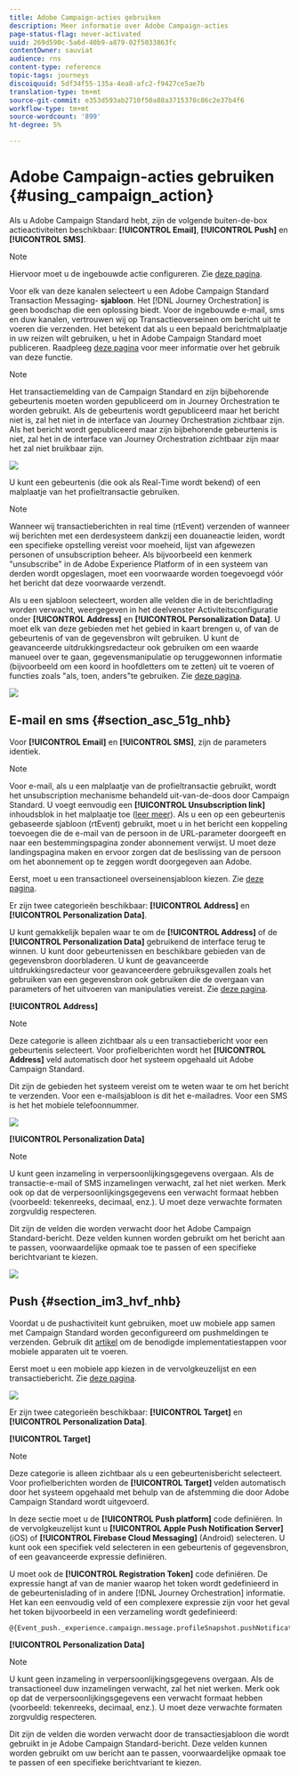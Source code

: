 ```yaml
---
title: Adobe Campaign-acties gebruiken
description: Meer informatie over Adobe Campaign-acties
page-status-flag: never-activated
uuid: 269d590c-5a6d-40b9-a879-02f5033863fc
contentOwner: sauviat
audience: rns
content-type: reference
topic-tags: journeys
discoiquuid: 5df34f55-135a-4ea8-afc2-f9427ce5ae7b
translation-type: tm+mt
source-git-commit: e353d593ab2710f50a88a3715378c86c2e37b4f6
workflow-type: tm+mt
source-wordcount: '899'
ht-degree: 5%

---
```



# Adobe Campaign-acties gebruiken {#using_campaign_action}

Als u Adobe Campaign Standard hebt, zijn de volgende buiten-de-box actieactiviteiten beschikbaar: **[!UICONTROL Email]**, **[!UICONTROL Push]** en **[!UICONTROL SMS]**.

>[!NOTE]
>
>Hiervoor moet u de ingebouwde actie configureren. Zie [deze pagina](../action/working-with-adobe-campaign.md).

Voor elk van deze kanalen selecteert u een Adobe Campaign Standard Transaction Messaging- **sjabloon**. Het [!DNL Journey Orchestration] is geen boodschap die een oplossing biedt. Voor de ingebouwde e-mail, sms en duw kanalen, vertrouwen wij op Transactieoverseinen om bericht uit te voeren die verzenden. Het betekent dat als u een bepaald berichtmalplaatje in uw reizen wilt gebruiken, u het in Adobe Campaign Standard moet publiceren. Raadpleeg [deze pagina](https://docs.adobe.com/content/help/nl-NL/campaign-standard/using/communication-channels/transactional-messaging/about-transactional-messaging.html) voor meer informatie over het gebruik van deze functie.

>[!NOTE]
>
>Het transactiemelding van de Campaign Standard en zijn bijbehorende gebeurtenis moeten worden gepubliceerd om in Journey Orchestration te worden gebruikt. Als de gebeurtenis wordt gepubliceerd maar het bericht niet is, zal het niet in de interface van Journey Orchestration zichtbaar zijn. Als het bericht wordt gepubliceerd maar zijn bijbehorende gebeurtenis is niet, zal het in de interface van Journey Orchestration zichtbaar zijn maar het zal niet bruikbaar zijn.

![](../assets/journey59.png)

U kunt een gebeurtenis (die ook als Real-Time wordt bekend) of een malplaatje van het profieltransactie gebruiken.

>[!NOTE]
>
>Wanneer wij transactieberichten in real time (rtEvent) verzenden of wanneer wij berichten met een derdesysteem dankzij een douaneactie leiden, wordt een specifieke opstelling vereist voor moeheid, lijst van afgewezen personen of unsubscription beheer. Als bijvoorbeeld een kenmerk &quot;unsubscribe&quot; in de Adobe Experience Platform of in een systeem van derden wordt opgeslagen, moet een voorwaarde worden toegevoegd vóór het bericht dat deze voorwaarde verzendt.

Als u een sjabloon selecteert, worden alle velden die in de berichtlading worden verwacht, weergegeven in het deelvenster Activiteitsconfiguratie onder **[!UICONTROL Address]** en **[!UICONTROL Personalization Data]**. U moet elk van deze gebieden met het gebied in kaart brengen u, of van de gebeurtenis of van de gegevensbron wilt gebruiken. U kunt de geavanceerde uitdrukkingsredacteur ook gebruiken om een waarde manueel over te gaan, gegevensmanipulatie op teruggewonnen informatie (bijvoorbeeld om een koord in hoofdletters om te zetten) uit te voeren of functies zoals &quot;als, toen, anders&quot;te gebruiken. Zie [deze pagina](../expression/expressionadvanced.md).

![](../assets/journey60.png)

## E-mail en sms {#section_asc_51g_nhb}

Voor **[!UICONTROL Email]** en **[!UICONTROL SMS]**, zijn de parameters identiek.

>[!NOTE]
>
>Voor e-mail, als u een malplaatje van de profieltransactie gebruikt, wordt het unsubscription mechanisme behandeld uit-van-de-doos door Campaign Standard. U voegt eenvoudig een **[!UICONTROL Unsubscription link]** inhoudsblok in het malplaatje toe ([leer meer](https://docs.adobe.com/content/help/nl-NL/campaign-standard/using/communication-channels/transactional-messaging/about-transactional-messaging.html)). Als u een op een gebeurtenis gebaseerde sjabloon (rtEvent) gebruikt, moet u in het bericht een koppeling toevoegen die de e-mail van de persoon in de URL-parameter doorgeeft en naar een bestemmingspagina zonder abonnement verwijst. U moet deze landingspagina maken en ervoor zorgen dat de beslissing van de persoon om het abonnement op te zeggen wordt doorgegeven aan Adobe.

Eerst, moet u een transactioneel overseinensjabloon kiezen. Zie [deze pagina](../building-journeys/about-action-activities.md).

Er zijn twee categorieën beschikbaar: **[!UICONTROL Address]** en **[!UICONTROL Personalization Data]**.

U kunt gemakkelijk bepalen waar te om de **[!UICONTROL Address]** of de **[!UICONTROL Personalization Data]** gebruikend de interface terug te winnen. U kunt door gebeurtenissen en beschikbare gebieden van de gegevensbron doorbladeren. U kunt de geavanceerde uitdrukkingsredacteur voor geavanceerdere gebruiksgevallen zoals het gebruiken van een gegevensbron ook gebruiken die de overgaan van parameters of het uitvoeren van manipulaties vereist. Zie [deze pagina](../expression/expressionadvanced.md).

**[!UICONTROL Address]**

>[!NOTE]
>
>Deze categorie is alleen zichtbaar als u een transactiebericht voor een gebeurtenis selecteert. Voor profielberichten wordt het **[!UICONTROL Address]** veld automatisch door het systeem opgehaald uit Adobe Campaign Standard.

Dit zijn de gebieden het systeem vereist om te weten waar te om het bericht te verzenden. Voor een e-mailsjabloon is dit het e-mailadres. Voor een SMS is het het mobiele telefoonnummer.

![](../assets/journey61.png)

**[!UICONTROL Personalization Data]**

>[!NOTE]
>
>U kunt geen inzameling in verpersoonlijkingsgegevens overgaan. Als de transactie-e-mail of SMS inzamelingen verwacht, zal het niet werken. Merk ook op dat de verpersoonlijkingsgegevens een verwacht formaat hebben (voorbeeld: tekenreeks, decimaal, enz.). U moet deze verwachte formaten zorgvuldig respecteren.

Dit zijn de velden die worden verwacht door het Adobe Campaign Standard-bericht. Deze velden kunnen worden gebruikt om het bericht aan te passen, voorwaardelijke opmaak toe te passen of een specifieke berichtvariant te kiezen.

![](../assets/journey62.png)

## Push {#section_im3_hvf_nhb}

Voordat u de pushactiviteit kunt gebruiken, moet uw mobiele app samen met Campaign Standard worden geconfigureerd om pushmeldingen te verzenden. Gebruik dit [artikel](https://helpx.adobe.com/nl/campaign/kb/integrate-mobile-sdk.html) om de benodigde implementatiestappen voor mobiele apparaten uit te voeren.

Eerst moet u een mobiele app kiezen in de vervolgkeuzelijst en een transactiebericht. Zie [deze pagina](../building-journeys/about-action-activities.md).

![](../assets/journey62bis.png)

Er zijn twee categorieën beschikbaar: **[!UICONTROL Target]** en **[!UICONTROL Personalization Data]**.

**[!UICONTROL Target]**

>[!NOTE]
>
>Deze categorie is alleen zichtbaar als u een gebeurtenisbericht selecteert. Voor profielberichten worden de **[!UICONTROL Target]** velden automatisch door het systeem opgehaald met behulp van de afstemming die door Adobe Campaign Standard wordt uitgevoerd.

In deze sectie moet u de **[!UICONTROL Push platform]** code definiëren. In de vervolgkeuzelijst kunt u **[!UICONTROL Apple Push Notification Server]** (iOS) of **[!UICONTROL Firebase Cloud Messaging]** (Android) selecteren. U kunt ook een specifiek veld selecteren in een gebeurtenis of gegevensbron, of een geavanceerde expressie definiëren.

U moet ook de **[!UICONTROL Registration Token]** code definiëren. De expressie hangt af van de manier waarop het token wordt gedefinieerd in de gebeurtenislading of in andere [!DNL Journey Orchestration] informatie. Het kan een eenvoudig veld of een complexere expressie zijn voor het geval het token bijvoorbeeld in een verzameling wordt gedefinieerd:

```
@{Event_push._experience.campaign.message.profileSnapshot.pushNotificationTokens.first().token}
```

**[!UICONTROL Personalization Data]**

>[!NOTE]
>
>U kunt geen inzameling in verpersoonlijkingsgegevens overgaan. Als de transactioneel duw inzamelingen verwacht, zal het niet werken. Merk ook op dat de verpersoonlijkingsgegevens een verwacht formaat hebben (voorbeeld: tekenreeks, decimaal, enz.). U moet deze verwachte formaten zorgvuldig respecteren.

Dit zijn de velden die worden verwacht door de transactiesjabloon die wordt gebruikt in je Adobe Campaign Standard-bericht. Deze velden kunnen worden gebruikt om uw bericht aan te passen, voorwaardelijke opmaak toe te passen of een specifieke berichtvariant te kiezen.
